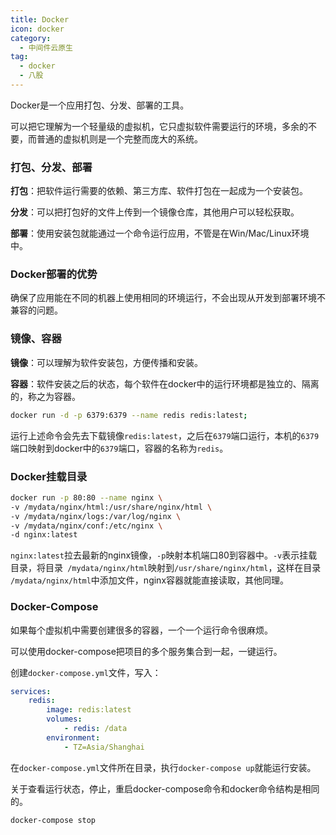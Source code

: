 ```yaml
---
title: Docker
icon: docker
category:
  - 中间件云原生
tag:
  - docker
  - 八股
---
```




Docker是一个应用打包、分发、部署的工具。

可以把它理解为一个轻量级的虚拟机，它只虚拟软件需要运行的环境，多余的不要，而普通的虚拟机则是一个完整而庞大的系统。

<!-- more -->

### 打包、分发、部署

**打包**：把软件运行需要的依赖、第三方库、软件打包在一起成为一个安装包。

**分发**：可以把打包好的文件上传到一个镜像仓库，其他用户可以轻松获取。

**部署**：使用安装包就能通过一个命令运行应用，不管是在Win/Mac/Linux环境中。

### Docker部署的优势

确保了应用能在不同的机器上使用相同的环境运行，不会出现从开发到部署环境不兼容的问题。

### 镜像、容器

**镜像**：可以理解为软件安装包，方便传播和安装。

**容器**：软件安装之后的状态，每个软件在docker中的运行环境都是独立的、隔离的，称之为容器。

```sh
docker run -d -p 6379:6379 --name redis redis:latest;
```

运行上述命令会先去下载镜像`redis:latest`，之后在`6379`端口运行，本机的`6379`端口映射到docker中的`6379`端口，容器的名称为`redis`。

### Docker挂载目录

```sh
docker run -p 80:80 --name nginx \
-v /mydata/nginx/html:/usr/share/nginx/html \
-v /mydata/nginx/logs:/var/log/nginx \
-v /mydata/nginx/conf:/etc/nginx \
-d nginx:latest
```

`nginx:latest`拉去最新的nginx镜像，`-p`映射本机端口80到容器中。`-v`表示挂载目录，将目录` /mydata/nginx/html`映射到`/usr/share/nginx/html`，这样在目录` /mydata/nginx/html`中添加文件，nginx容器就能直接读取，其他同理。

### Docker-Compose

如果每个虚拟机中需要创建很多的容器，一个一个运行命令很麻烦。

可以使用docker-compose把项目的多个服务集合到一起，一键运行。

创建`docker-compose.yml`文件，写入：

```yaml
services:
	redis:
		image: redis:latest
		volumes:
			- redis: /data
        environment:
        	- TZ=Asia/Shanghai
```

在`docker-compose.yml`文件所在目录，执行`docker-compose up`就能运行安装。

关于查看运行状态，停止，重启docker-compose命令和docker命令结构是相同的。

```sh
docker-compose stop
```
